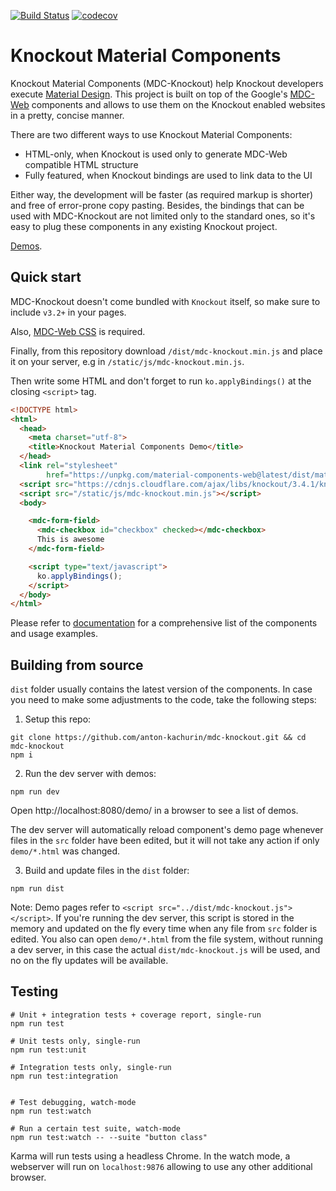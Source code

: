 [![Build Status](https://travis-ci.org/anton-kachurin/mdc-knockout.svg?branch=master)](https://travis-ci.org/anton-kachurin/mdc-knockout)
[![codecov](https://codecov.io/gh/anton-kachurin/mdc-knockout/branch/master/graph/badge.svg)](https://codecov.io/gh/anton-kachurin/mdc-knockout)

# Knockout Material Components

Knockout Material Components (MDC-Knockout) help Knockout developers execute
[Material Design](https://www.material.io/).
This project is built on top of the Google's
[MDC-Web](https://github.com/material-components/material-components-web)
components and allows to use them on the Knockout enabled websites in
a pretty, concise manner.

There are two different ways to use Knockout Material Components:
- HTML-only, when Knockout is used only to generate MDC-Web compatible HTML
structure
- Fully featured, when Knockout bindings are used to link data to the UI

Either way, the development will be faster (as required markup is shorter)
and free of error-prone copy pasting. Besides, the bindings that can be used
with MDC-Knockout are not limited only to the standard ones, so it's easy to
plug these components in any existing Knockout project.

[Demos](https://anton-kachurin.github.io/mdc-knockout/).

## Quick start

MDC-Knockout doesn't come bundled with `Knockout` itself, so make sure to
include `v3.2+` in your pages.

Also,
[MDC-Web CSS](https://github.com/material-components/material-components-web#css)
is required.

Finally, from this repository download `/dist/mdc-knockout.min.js` and place it
on your server, e.g in `/static/js/mdc-knockout.min.js`.

Then write some HTML and don't forget to run `ko.applyBindings()`
at the closing `<script>` tag.

```HTML
<!DOCTYPE html>
<html>
  <head>
    <meta charset="utf-8">
    <title>Knockout Material Components Demo</title>
  </head>
  <link rel="stylesheet"
        href="https://unpkg.com/material-components-web@latest/dist/material-components-web.css">
  <script src="https://cdnjs.cloudflare.com/ajax/libs/knockout/3.4.1/knockout-min.js"></script>
  <script src="/static/js/mdc-knockout.min.js"></script>
  <body>

    <mdc-form-field>
      <mdc-checkbox id="checkbox" checked></mdc-checkbox>
      This is awesome
    </mdc-form-field>

    <script type="text/javascript">
      ko.applyBindings();
    </script>
  </body>
</html>
```

Please refer to [documentation](./docs/components.md) for a comprehensive list
of the components and usage examples.

## Building from source

`dist` folder usually contains the latest version of the components. In case
you need to make some adjustments to the code, take the following steps:

1. Setup this repo:

  ```shell
  git clone https://github.com/anton-kachurin/mdc-knockout.git && cd mdc-knockout
  npm i
  ```

2. Run the dev server with demos:

  ```shell
  npm run dev
  ```

  Open http://localhost:8080/demo/ in a browser to see a list of demos.

  The dev server will automatically reload component's demo page whenever
  files in the `src` folder have been edited, but it will not take any action
  if only `demo/*.html` was changed.

3. Build and update files in the `dist` folder:

  ```shell
  npm run dist
  ```

Note: Demo pages refer to `<script src="../dist/mdc-knockout.js"></script>`.
If you're running the dev server, this script is stored in the memory
and updated on the fly every time when any file from `src` folder is edited.
You also can open `demo/*.html` from the file system, without running a
dev server, in this case the actual `dist/mdc-knockout.js` will be used, and
no on the fly updates will be available.

## Testing

```shell
# Unit + integration tests + coverage report, single-run
npm run test

# Unit tests only, single-run
npm run test:unit

# Integration tests only, single-run
npm run test:integration


# Test debugging, watch-mode
npm run test:watch

# Run a certain test suite, watch-mode
npm run test:watch -- --suite "button class"
```

Karma will run tests using a headless Chrome. In the watch mode, a webserver
will run on `localhost:9876` allowing to use any other additional browser.
